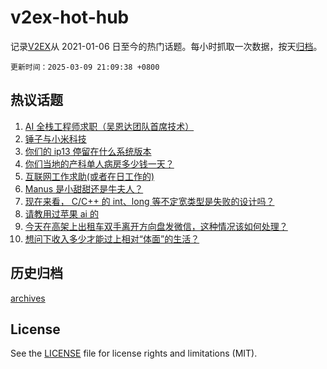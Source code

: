 # v2ex-hot-hub

 记录[V2EX](https://www.v2ex.com/)从 2021-01-06 日至今的热门话题。每小时抓取一次数据，按天[归档](archives)。

`更新时间：2025-03-09 21:09:38 +0800`

## 热议话题

1. [AI 全栈工程师求职（吴恩达团队首席技术）](https://www.v2ex.com/t/1116989)
1. [锤子与小米科技](https://www.v2ex.com/t/1117016)
1. [你们的 ip13 停留在什么系统版本](https://www.v2ex.com/t/1117002)
1. [你们当地的产科单人病房多少钱一天？](https://www.v2ex.com/t/1117020)
1. [互联网工作求助(或者在日工作的)](https://www.v2ex.com/t/1116967)
1. [Manus 是小甜甜还是牛夫人？](https://www.v2ex.com/t/1116988)
1. [现在来看， C/C++ 的 int、long 等不定宽类型是失败的设计吗？](https://www.v2ex.com/t/1116958)
1. [请教用过苹果 ai 的](https://www.v2ex.com/t/1116976)
1. [今天在高架上出租车双手离开方向盘发微信，这种情况该如何处理？](https://www.v2ex.com/t/1117026)
1. [想问下收入多少才能过上相对“体面”的生活？](https://www.v2ex.com/t/1117053)

## 历史归档

[archives](archives)

## License

See the [LICENSE](LICENSE) file for license rights and limitations (MIT).
